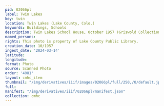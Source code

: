 ```yaml
---
pid: 02066pl
label: Twin Lakes
key: twin
location: Twin Lakes (Lake County, Colo.)
keywords: Buildings, Schools
description: Twin Lakes School House, October 1957 (Griswold Collection)
named_persons: 
rights: This photo is property of Lake County Public Library.
creation_date: 10/1957
ingest_date: '2024-03-14'
latitude: 
longitude: 
format: Photo
source: Scanned Photo
order: '4081'
layout: cmhc_item
thumbnail: "/img/derivatives/iiif/images/02066pl/full/250,/0/default.jpg"
full: 
manifest: "/img/derivatives/iiif/02066pl/manifest.json"
collection: cmhc
---
```

